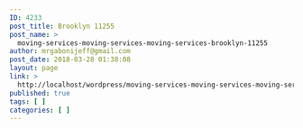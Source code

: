 ```yaml
---
ID: 4233
post_title: Brooklyn 11255
post_name: >
  moving-services-moving-services-moving-services-brooklyn-11255
author: mrgabonijeff@gmail.com
post_date: 2018-03-28 01:38:08
layout: page
link: >
  http://localhost/wordpress/moving-services-moving-services-moving-services-brooklyn-11255/
published: true
tags: [ ]
categories: [ ]
---
```

